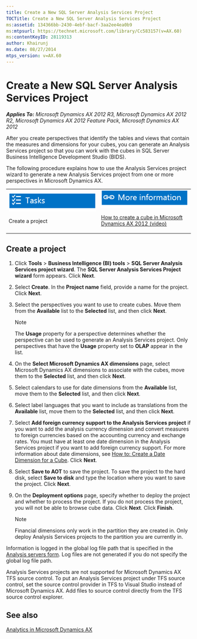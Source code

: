 ```yaml
---
title: Create a New SQL Server Analysis Services Project
TOCTitle: Create a New SQL Server Analysis Services Project
ms:assetid: 134366bb-2430-4ebf-bacf-3aa2ee4ea0b9
ms:mtpsurl: https://technet.microsoft.com/library/Cc583157(v=AX.60)
ms:contentKeyID: 28119313
author: Khairunj
ms.date: 08/27/2014
mtps_version: v=AX.60
---
```


# Create a New SQL Server Analysis Services Project 


_**Applies To:** Microsoft Dynamics AX 2012 R3, Microsoft Dynamics AX 2012 R2, Microsoft Dynamics AX 2012 Feature Pack, Microsoft Dynamics AX 2012_

After you create perspectives that identify the tables and views that contain the measures and dimensions for your cubes, you can generate an Analysis Services project so that you can work with the cubes in SQL Server Business Intelligence Development Studio (BIDS).

The following procedure explains how to use the Analysis Services project wizard to generate a new Analysis Services project from one or more perspectives in Microsoft Dynamics AX.

<table>
<colgroup>
<col style="width: 50%" />
<col style="width: 50%" />
</colgroup>
<tbody>
<tr class="odd">
<td><img src="images/Dd309683.TopicIcons_Task(AX.60).png" title="Tasks" alt="Tasks" />
<p>Create a project</p></td>
<td><img src="images/Dn507140.TopicIcons_Resources(AX.60).png" title="Resources" alt="Resources" />
<p></p>
<p><a href="http://www.youtube.com/watch?v=latzrx75_94">How to create a cube in Microsoft Dynamics AX 2012 (video)</a></p></td>
</tr>
</tbody>
</table>


## Create a project

1.  Click **Tools** \> **Business Intelligence (BI) tools** \> **SQL Server Analysis Services project wizard**. The **SQL Server Analysis Services Project wizard** form appears. Click **Next**.

2.  Select **Create**. In the **Project name** field, provide a name for the project. Click **Next**.

3.  Select the perspectives you want to use to create cubes. Move them from the **Available** list to the **Selected** list, and then click **Next**.
    

    > [!NOTE]
    > <P>The <STRONG>Usage</STRONG> property for a perspective determines whether the perspective can be used to generate an Analysis Services project. Only perspectives that have the <STRONG>Usage</STRONG> property set to <STRONG>OLAP</STRONG> appear in the list.</P>



4.  On the **Select Microsoft Dynamics AX dimensions** page, select Microsoft Dynamics AX dimensions to associate with the cubes, move them to the **Selected** list, and then click **Next**.

5.  Select calendars to use for date dimensions from the **Available** list, move them to the **Selected** list, and then click **Next**.

6.  Select label languages that you want to include as translations from the **Available** list, move them to the **Selected** list, and then click **Next**.

7.  Select **Add foreign currency support to the Analysis Services project** if you want to add the analysis currency dimension and convert measures to foreign currencies based on the accounting currency and exchange rates. You must have at least one date dimension in the Analysis Services project if you want to add foreign currency support. For more information about date dimensions, see [How to: Create a Date Dimension for a Cube](how-to-create-a-date-dimension-for-a-cube.md). Click **Next**.

8.  Select **Save to AOT** to save the project. To save the project to the hard disk, select **Save to disk** and type the location where you want to save the project. Click **Next**.

9.  On the **Deployment options** page, specify whether to deploy the project and whether to process the project. If you do not process the project, you will not be able to browse cube data. Click **Next**. Click **Finish**.
    

    > [!NOTE]
    > <P>Financial dimensions only work in the partition they are created in. Only deploy Analysis Services projects to the partition you are currently in.</P>



Information is logged in the global log file path that is specified in the [Analysis servers form](https://technet.microsoft.com/library/hh597195\(v=ax.60\)). Log files are not generated if you do not specify the global log file path.

Analysis Services projects are not supported for Microsoft Dynamics AX TFS source control. To put an Analysis Services project under TFS source control, set the source control provider in TFS to Visual Studio instead of Microsoft Dynamics AX. Add files to source control directly from the TFS source control explorer.

## See also

[Analytics in Microsoft Dynamics AX](analytics-in-microsoft-dynamics-ax.md)

  


